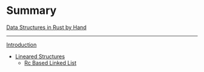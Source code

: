 # Summary

[Data Structures in Rust by Hand](./page.md)

---

[Introduction](./0.md)

- [Lineared Structures](./linear/linear.md)
  - [Rc Based Linked List](./linear/rc_linked_list.md)
